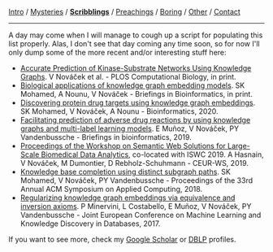[Intro](index.html) / [Mysteries](research.html) / **[Scribblings](publications.html)** / [Preachings](teaching.html) / [Boring](bio.html) / [Other](life.html) / [Contact](contact.html)

---


A day may come when I will manage to cough up a script for populating this list properly. Alas, I don't see that day coming any time soon, so for now I'll only dump some of the more recent and/or interesting stuff here:

* [Accurate Prediction of Kinase-Substrate Networks Using Knowledge Graphs](https://www.biorxiv.org/content/10.1101/865055v1.abstract). V Nováček et al. - PLOS Computational Biology, in print.
* [Biological applications of knowledge graph embedding models](https://doi.org/10.1093/bib/bbaa012). SK Mohamed, A Nounu, V Nováček - Briefings in Bioinformatics, in print.
* [Discovering protein drug targets using knowledge graph embeddings](https://doi.org/10.1093/bioinformatics/btz600). SK Mohamed, V Nováček, A Nounu - Bioinformatics, 2020.
* [Facilitating prediction of adverse drug reactions by using knowledge graphs and multi-label learning models](https://doi.org/10.1093/bib/bbx099). E Muñoz, V Nováček, PY Vandenbussche - Briefings in bioinformatics, 2019.
* [Proceedings of the Workshop on Semantic Web Solutions for Large-Scale Biomedical Data Analytics](http://ceur-ws.org/Vol-2477/), co-located with ISWC 2019\. A Hasnain, V Nováček, M Dumontier, D Rebholz-Schuhmann - CEUR-WS, 2019.
* [Knowledge base completion using distinct subgraph paths](https://doi.org/10.1145/3167132.3167346). SK Mohamed, V Nováček, PY Vandenbussche - Proceedings of the 33rd Annual ACM Symposium on Applied Computing, 2018.
* [Regularizing knowledge graph embeddings via equivalence and inversion axioms](https://doi.org/10.1007/978-3-319-71249-9_40). P Minervini, L Costabello, E Muñoz, V Nováček, PY Vandenbussche - Joint European Conference on Machine Learning and Knowledge Discovery in Databases, 2017.

If you want to see more, check my [Google Scholar](https://scholar.google.com/citations?user=6iXI6CkAAAAJ) or [DBLP](https://dblp.org/pid/79/1204) profiles.
